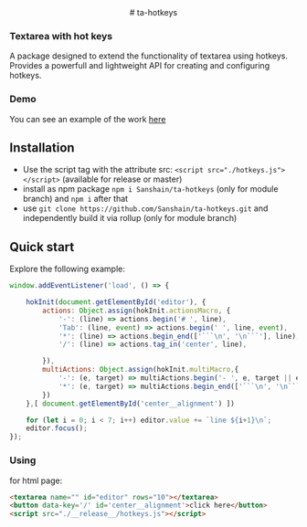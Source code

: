 <center># ta-hotkeys</center>

### Textarea with hot keys 

A package designed to extend the functionality of textarea using hotkeys. Provides a powerfull and lightweight API for creating and configuring hotkeys. 

### Demo

You can see an example of the work [here](https://sanshain.github.io/ta-hotkeys/)

## Installation

- Use the script tag with the attribute src: `<script src="./hotkeys.js"></script>` (available for release or master)
- install as npm package `npm i Sanshain/ta-hotkeys` (only for module branch) and `npm i` after that
- use `git clone https://github.com/Sanshain/ta-hotkeys.git` and independently build it via rollup (only for module branch)

## Quick start

Explore the following example:




```js
window.addEventListener('load', () => {

	hokInit(document.getElementById('editor'), {
		actions: Object.assign(hokInit.actionsMacro, { 
			'-': (line) => actions.begin('# ', line),
			'Tab': (line, event) => actions.begin('	', line, event),				
			'*': (line) => actions.begin_end(['```\n', '\n```'], line),
			'/': (line) => actions.tag_in('center', line),

		}),
		multiActions: Object.assign(hokInit.multiMacro,{
			'-': (e, target) => multiActions.begin('- ', e, target || editor || e.target),
			'*': (e, target) => multiActions.begin_end(['```\n', '\n```'], e, target || editor || e.target)
		})
	},[ document.getElementById('center__alignment') ])

	for (let i = 0; i < 7; i++) editor.value += `line ${i+1}\n`;			
	editor.focus();
});
```

### Using

for html page: 

```html
<textarea name="" id="editor" rows="10"></textarea>
<button data-key='/' id='center__alignment'>click here</button>
<script src="./__release__/hotkeys.js"></script>
```



